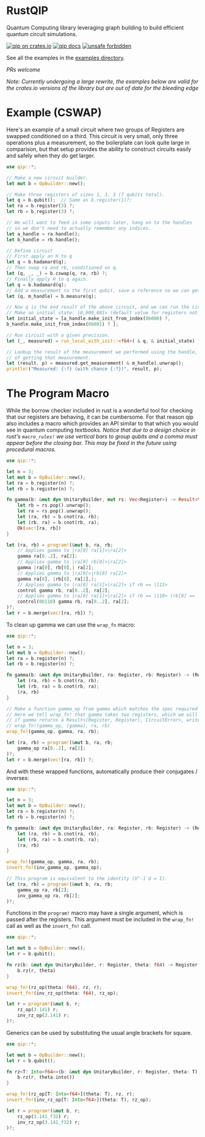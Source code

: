 # RustQIP

Quantum Computing library leveraging graph building to build efficient quantum circuit simulations.

[![qip on crates.io](https://img.shields.io/crates/v/qip.svg)](https://crates.io/crates/qip)
[![qip docs](https://img.shields.io/badge/docs-docs.rs-orange.svg)](https://docs.rs/qip)
[![unsafe forbidden](https://img.shields.io/badge/unsafe-forbidden-success.svg)](https://github.com/rust-secure-code/safety-dance/)

See all the examples in the [examples directory](https://github.com/Renmusxd/RustQIP/tree/master/examples).

*PRs welcome*

_Note: Currently undergoing a large rewrite, the examples below are valid for the crates.io versions of the library but
are out of date for the bleeding edge_

# Example (CSWAP)

Here's an example of a small circuit where two groups of Registers are swapped conditioned on a third. This circuit is
very small, only three operations plus a measurement, so the boilerplate can look quite large in comparison, but that
setup provides the ability to construct circuits easily and safely when they do get larger.

```rust
use qip::*;

// Make a new circuit builder.
let mut b = OpBuilder::new();

// Make three registers of sizes 1, 3, 3 (7 qubits total).
let q = b.qubit();  // Same as b.register(1)?;
let ra = b.register(3) ?;
let rb = b.register(3) ?;

// We will want to feed in some inputs later, hang on to the handles
// so we don't need to actually remember any indices.
let a_handle = ra.handle();
let b_handle = rb.handle();

// Define circuit
// First apply an H to q
let q = b.hadamard(q);
// Then swap ra and rb, conditioned on q.
let (q, _, _) = b.cswap(q, ra, rb) ?;
// Finally apply H to q again.
let q = b.hadamard(q);
// Add a measurement to the first qubit, save a reference so we can get the result later.
let (q, m_handle) = b.measure(q);

// Now q is the end result of the above circuit, and we can run the circuit by referencing it.
// Make an initial state: |0,000,001> (default value for registers not mentioned is 0).
let initial_state = [a_handle.make_init_from_index(0b000) ?,
b_handle.make_init_from_index(0b001) ? ];

// Run circuit with a given precision.
let (_, measured) = run_local_with_init::<f64>( & q, & initial_state) ?;

// Lookup the result of the measurement we performed using the handle, and the probability
// of getting that measurement.
let (result, p) = measured.get_measurement( & m_handle).unwrap();
println!("Measured: {:?} (with chance {:?})", result, p);
```

# The Program Macro

While the borrow checker included in rust is a wonderful tool for checking that our registers are behaving, it can be
cumbersome. For that reason qip also includes a macro which provides an API similar to that which you would see in
quantum computing textbooks.
*Notice that due to a design choice in rust's `macro_rules!` we use vertical bars to group qubits and a comma must
appear before the closing bar. This may be fixed in the future using procedural macros.*

```rust
use qip::*;

let n = 3;
let mut b = OpBuilder::new();
let ra = b.register(n) ?;
let rb = b.register(n) ?;

fn gamma(b: &mut dyn UnitaryBuilder, mut rs: Vec<Register>) -> Result<Vec<Register>, CircuitError> {
    let rb = rs.pop().unwrap();
    let ra = rs.pop().unwrap();
    let (ra, rb) = b.cnot(ra, rb);
    let (rb, ra) = b.cnot(rb, ra);
    Ok(vec![ra, rb])
}

let (ra, rb) = program!(&mut b, ra, rb;
    // Applies gamma to |ra[0] ra[1]>|ra[2]>
    gamma ra[0..2], ra[2];
    // Applies gamma to |ra[0] rb[0]>|ra[2]>
    gamma |ra[0], rb[0],| ra[2];
    // Applies gamma to |ra[0]>|rb[0] ra[2]>
    gamma ra[0], |rb[0], ra[2],|;
    // Applies gamma to |ra[0] ra[1]>|ra[2]> if rb == |111>
    control gamma rb, ra[0..2], ra[2];
    // Applies gamma to |ra[0] ra[1]>|ra[2]> if rb == |110> (rb[0] == |0>, rb[1] == 1, ...)
    control(0b110) gamma rb, ra[0..2], ra[2];
)?;
let r = b.merge(vec![ra, rb]) ?;
```

To clean up gamma we can use the `wrap_fn` macro:

```rust
use qip::*;

let n = 3;
let mut b = OpBuilder::new();
let ra = b.register(n) ?;
let rb = b.register(n) ?;

fn gamma(b: &mut dyn UnitaryBuilder, ra: Register, rb: Register) -> (Register, Register) {
    let (ra, rb) = b.cnot(ra, rb);
    let (rb, ra) = b.cnot(rb, ra);
    (ra, rb)
}

// Make a function gamma_op from gamma which matches the spec required by program!(...).
// Here we tell wrap_fn! that gamma takes two registers, which we will internally call ra, rb.
// if gamma returns a Result<(Register, Register), CircuitError>, write (gamma) instead.
// wrap_fn!(gamma_op, (gamma), ra, rb)
wrap_fn!(gamma_op, gamma, ra, rb);

let (ra, rb) = program!(&mut b, ra, rb;
    gamma_op ra[0..2], ra[2];
)?;
let r = b.merge(vec![ra, rb]) ?;
```

And with these wrapped functions, automatically produce their conjugates / inverses:

```rust
use qip::*;

let n = 3;
let mut b = OpBuilder::new();
let ra = b.register(n) ?;
let rb = b.register(n) ?;

fn gamma(b: &mut dyn UnitaryBuilder, ra: Register, rb: Register) -> (Register, Register) {
    let (ra, rb) = b.cnot(ra, rb);
    let (rb, ra) = b.cnot(rb, ra);
    (ra, rb)
}

wrap_fn!(gamma_op, gamma, ra, rb);
invert_fn!(inv_gamma_op, gamma_op);

// This program is equivalent to the identity (U^-1 U = I).
let (ra, rb) = program!(&mut b, ra, rb;
    gamma_op ra, rb[2];
    inv_gamma_op ra, rb[2];
)?;
```

Functions in the `program!` macro may have a single argument, which is passed after the registers. This argument must be
included in the `wrap_fn!` call as well as the `invert_fn!` call.

```rust
use qip::*;

let mut b = OpBuilder::new();
let r = b.qubit();

fn rz(b: &mut dyn UnitaryBuilder, r: Register, theta: f64) -> Register {
    b.rz(r, theta)
}

wrap_fn!(rz_op(theta: f64), rz, r);
invert_fn!(inv_rz_op(theta: f64), rz_op);

let r = program!(&mut b, r;
    rz_op(3.141) r;
    inv_rz_op(3.141) r;
)?;
```

Generics can be used by substituting the usual angle brackets for square.

```rust
use qip::*;

let mut b = OpBuilder::new();
let r = b.qubit();

fn rz<T: Into<f64>>(b: &mut dyn UnitaryBuilder, r: Register, theta: T) -> Register {
    b.rz(r, theta.into())
}

wrap_fn!(rz_op[T: Into<f64>](theta: T), rz, r);
invert_fn!(inv_rz_op[T: Into<f64>](theta: T), rz_op);

let r = program!(&mut b, r;
    rz_op(3.141_f32) r;
    inv_rz_op(3.141_f32) r;
)?;
```

